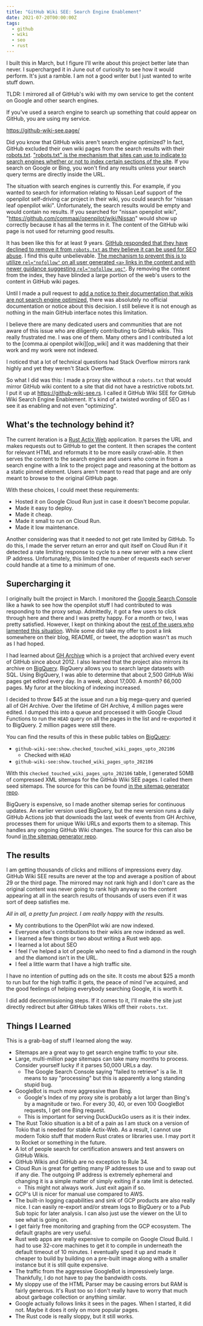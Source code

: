 ```yaml
---
title: "GitHub Wiki SEE: Search Engine Enablement"
date: 2021-07-20T00:00:00Z
tags:
  - github
  - wiki
  - seo
  - rust
---
```


I built this in March, but I figure I'll write about this project better late
than never. I supercharged it in June out of curiosity to see how it would
perform. It's just a ramble. I am not a good writer but I just wanted to write
stuff down.

TLDR: I mirrored all of GitHub's wiki with my own service to get the content on
Google and other search engines.

If you've used a search engine to search up something that could appear on
GitHub, you are using my service.

https://github-wiki-see.page/

Did you know that GitHub wikis aren't search engine optimized? In fact, GitHub
excluded their own wiki pages from the search results with their
[robots.txt][ghbrobots].
["robots.txt" is the mechanism that sites can use to indicate to search engines whether or not to index certain sections of the site][robots_info].
If you search on Google or Bing, you won't find any results unless your search
query terms are directly inside the URL.

The situation with search engines is currently this. For example, if you wanted
to search for information relating to Nissan Leaf support of the openpilot
self-driving car project in their wiki, you could search for "nissan leaf
openpilot wiki". Unfortunately, the search results would be empty and would
contain no results. If you searched for "nissan openpilot wiki",
"https://github.com/commaai/openpilot/wiki/Nissan" would show up correctly
because it has all the terms in it. The content of the GitHub wiki page is not
used for returning good results.

It has been like this for at least 9 years.
[GitHub responded that they have declined to remove it from `robots.txt` as they believe it can be used for SEO abuse][gh_issue].
I find this quite unbelievable.
[The mechanism to prevent this is to utilize `rel="nofollow"` on all user generated `<a>` links in the content and with newer guidance suggesting `rel="nofollow ugc"`][nofollow_guide].
By removing the content from the index, they have blinded a large portion of the
web's users to the content in GitHub wiki pages.

Until I made a pull request to
[add a notice to their documentation that wikis are not search engine optimized][official_github_doc],
there was absolutely no official documentation or notice about this decision. I
still believe it is not enough as nothing in the main GitHub interface notes
this limitation.

I believe there are many dedicated users and communities that are not aware of
this issue who are diligently contributing to GitHub wikis. This really
frustrated me. I was one of them. Many others and I contributed a lot to the
[comma.ai openpilot wiki][op_wiki] and it was maddening that their work and my
work were not indexed.

I noticed that a lot of technical questions had Stack Overflow mirrors rank
highly and yet they weren't Stack Overflow.

So what I did was this: I made a proxy site without a `robots.txt` that would
mirror GitHub wiki content to a site that did not have a restrictive robots.txt.
I put it up at https://github-wiki-see.rs. I called it GitHub Wiki SEE for
GitHub Wiki Search Engine Enablement. It's kind of a twisted wording of SEO as I
see it as enabling and not even "optimizing".

## What's the technology behind it?

The current iteration is a [Rust Actix Web][actix_web] application. It parses
the URL and makes requests out to GitHub to get the content. It then scrapes the
content for relevant HTML and reformats it to be more easily crawl-able. It then
serves the content to the search engine and users who come in from a search
engine with a link to the project page and reasoning at the bottom as a static
pinned element. Users aren't meant to read that page and are only meant to
browse to the original GitHub page.

With these choices, I could meet these requirements:

* Hosted it on Google Cloud Run just in case it doesn't become popular.
* Made it easy to deploy.
* Made it cheap.
* Made it small to run on Cloud Run.
* Made it low maintenance.

Another considering was that it needed to not get rate limited by GitHub. To do
this, I made the server return an error and quit itself on Cloud Run if it
detected a rate limiting response to cycle to a new server with a new client IP
address. Unfortunately, this limited the number of requests each server could
handle at a time to a minimum of one.

## Supercharging it

I originally built the project in March. I monitored the
[Google Search Console][gsc] like a hawk to see how the openpilot stuff I had
contributed to was responding to the proxy setup. Admittedly, it got a few users
to click through here and there and I was pretty happy. For a month or two, I
was pretty satisfied. However, I kept on thinking about the
[rest of the users who lamented this situation][gh_issue]. While some did take
my offer to post a link somewhere on their blog, README, or tweet, the adoption
wasn't as much as I had hoped.

I had learned about [GH Archive][gh_archive] which is a project that archived
every event of GitHub since about 2012. I also learned that the project also
mirrors its archive on [BigQuery][bigquery]. BigQuery allows you to search large
datasets with SQL. Using BigQuery, I was able to determine that about 2,500
GitHub Wiki pages get edited every day. In a week, about 17,000. A month? 66,000
pages. My furor at the blocking of indexing increased.

I decided to throw $45 at the issue and run a big mega-query and queried all of
GH Archive. Over the lifetime of GH Archive, 4 million pages were edited. I
dumped this into a queue and processed it with Google Cloud Functions to run the
`HEAD` query on all the pages in the list and re-exported it to BigQuery. 2
million pages were still there.

You can find the results of this in these public tables on [BigQuery][bigquery]:

* `github-wiki-see:show.checked_touched_wiki_pages_upto_202106`
  * Checked with `HEAD`
* `github-wiki-see:show.touched_wiki_pages_upto_202106`

With this `checked_touched_wiki_pages_upto_202106` table, I generated 50MB of
compressed XML sitemaps for the GitHub Wiki SEE pages. I called them seed
sitemaps. The source for this can be found
[in the sitemap generator repo][sitemap_generator].

BigQuery is expensive, so I made another sitemap series for continuous updates.
An earlier version used BigQuery, but the new version runs a daily GitHub
Actions job that downloads the last week of events from GH Archive, processes
them for unique Wiki URLs and exports them to a sitemap. This handles any
ongoing GitHub Wiki changes. The source for this can also be found
[in the sitemap generator repo][sitemap_generator].

## The results

I am getting thousands of clicks and millions of impressions every day. GitHub
Wiki SEE results are never at the top and average a position of about 29 or the
third page. The mirrored may not rank high and I don't care as the original
content was never going to rank high anyway so the content appearing at all in
the search results of thousands of users even if it was sort of deep satisfies
me.

*All in all, a pretty fun project. I am really happy with the results.*

* My contributions to the OpenPilot wiki are now indexed.
* Everyone else's contributions to their wikis are now indexed as well.
* I learned a few things or two about writing a Rust web app.
* I learned a lot about SEO
* I feel I've helped a lot of people who need to find a diamond in the rough and
  the diamond isn't in the URL.
* I feel a little warm that I have a high traffic site.

I have no intention of putting ads on the site. It costs me about $25 a month to
run but for the high traffic it gets, the peace of mind I've acquired, and the
good feelings of helping everybody searching Google, it is worth it.

I did add decommissioning steps. If it comes to it, I'll make the site just
directly redirect but after GitHub takes Wikis off their `robots.txt`.

## Things I Learned

This is a grab-bag of stuff I learned along the way.

* Sitemaps are a great way to get search engine traffic to your site.
* Large, multi-million page sitemaps can take many months to process. Consider
  yourself lucky if it parses 50,000 URLs a day.
  * The Google Search Console saying "failed to retrieve" is a lie. It means to
    say "processing" but this is apparently a long standing stupid bug.
* GoogleBot is much more aggressive than Bing.
  * Google's Index of my proxy site is probably a lot larger than Bing's by a
    magnitude or two. For every 30, 40, or even 100 GoogleBot requests, I get
    one Bing request.
  * This is important for serving DuckDuckGo users as it is their index.
* The Rust Tokio situation is a bit of a pain as I am stuck on a version of
  Tokio that is needed for stable Actix-Web. As a result, I cannot use modern
  Tokio stuff that modern Rust crates or libraries use. I may port it to Rocket
  or something in the future.
* A lot of people search for certification answers and test answers on GitHub
  Wikis.
* GitHub Wikis and GitHub are no exception to Rule 34.
* Cloud Run is great for getting many IP addresses to use and to swap out if any
  die. The outgoing IP address is extremely ephemeral and changing it is a
  simple matter of simply exiting if a rate limit is detected.
  * This might not always work. Just exit again if so.
* GCP's UI is nicer for manual use compared to AWS.
* The built-in logging capabilities and sink of GCP products are also really
  nice. I can easily re-export and/or stream logs to BigQuery or to a Pub Sub
  topic for later analysis. I can also just use the viewer on the UI to see what
  is going on.
* I get fairly free monitoring and graphing from the GCP ecosystem. The default
  graphs are very useful.
* Rust web apps are really expensive to compile on Google Cloud Build. I had to
  use 32-core machines to get it to compile in underneath the default timeout of
  10 minutes. I eventually sped it up and made it cheaper to build by building
  on a pre-built image along with a smaller instance but it is still quite
  expensive.
* The traffic from the aggressive GoogleBot is impressively large. Thankfully, I
  do not have to pay the bandwidth costs.
* My sloppy use of the HTML Parser may be causing errors but RAM is fairly
  generous. It's Rust too so I don't really have to worry that much about
  garbage collection or anything similar.
* Google actually follows links it sees in the pages. When I started, it did
  not. Maybe it does it only on more popular pages.
* The Rust code is really sloppy, but it still works.


[sitemap_generator]: https://github.com/nelsonjchen/github-wiki-see-rs-sitemaps
[bigquery]: https://cloud.google.com/bigquery/
[gh_archive]: https://www.gharchive.org/
[actix_web]: https://github.com/actix/actix-web
[nofollow_guide]: https://developers.google.com/search/docs/advanced/guidelines/qualify-outbound-links
[gh_issue]: https://github.com/isaacs/github/issues/1683
[robots_info]: https://en.wikipedia.org/wiki/Robots_exclusion_standard
[ghbrobots]: https://github.com/robots.txt
[official_github_doc]: https://docs.github.com/en/communities/documenting-your-project-with-wikis/about-wikis
[gsc]: https://search.google.com/search-console/about

